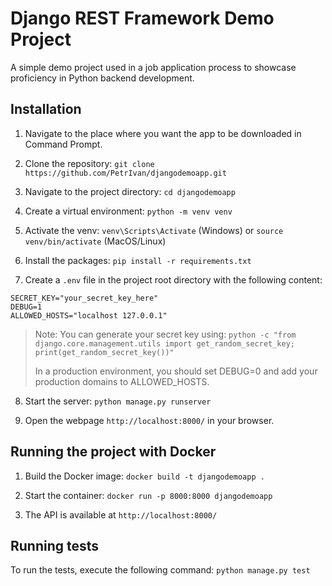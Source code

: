 # Django REST Framework Demo Project

A simple demo project used in a job application process to showcase proficiency in Python backend development.

## Installation

1. Navigate to the place where you want the app to be downloaded in Command Prompt.

2. Clone the repository: `git clone https://github.com/PetrIvan/djangodemoapp.git`

3. Navigate to the project directory: `cd djangodemoapp`

4. Create a virtual environment: `python -m venv venv`

5. Activate the venv: `venv\Scripts\Activate` (Windows) or `source venv/bin/activate` (MacOS/Linux)

6. Install the packages: `pip install -r requirements.txt`

7. Create a `.env` file in the project root directory with the following content:

```
SECRET_KEY="your_secret_key_here"
DEBUG=1
ALLOWED_HOSTS="localhost 127.0.0.1"
```

> Note: You can generate your secret key using:
> `python -c "from django.core.management.utils import get_random_secret_key; print(get_random_secret_key())"`
>
> In a production environment, you should set DEBUG=0 and add your production domains to ALLOWED_HOSTS.

8. Start the server: `python manage.py runserver`

9. Open the webpage `http://localhost:8000/` in your browser.

## Running the project with Docker

1. Build the Docker image: `docker build -t djangodemoapp .`

2. Start the container: `docker run -p 8000:8000 djangodemoapp`

3. The API is available at `http://localhost:8000/`

## Running tests

To run the tests, execute the following command: `python manage.py test`
